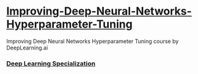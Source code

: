 # [Improving-Deep-Neural-Networks-Hyperparameter-Tuning](https://www.coursera.org/learn/deep-neural-network?specialization=deep-learning)
Improving Deep Neural Networks Hyperparameter Tuning course by DeepLearning.ai
### [Deep Learning Specialization](https://www.deeplearning.ai/deep-learning-specialization/)
